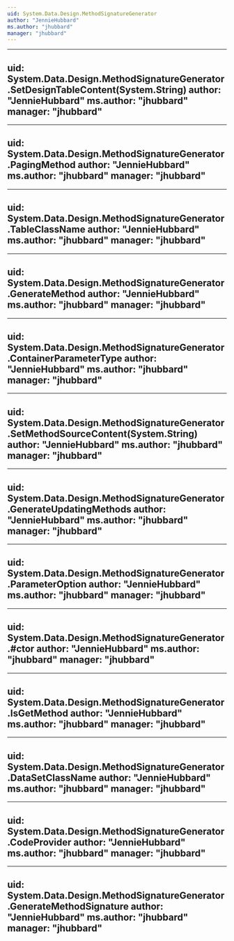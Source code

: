 ```yaml
---
uid: System.Data.Design.MethodSignatureGenerator
author: "JennieHubbard"
ms.author: "jhubbard"
manager: "jhubbard"
---
```


---
uid: System.Data.Design.MethodSignatureGenerator.SetDesignTableContent(System.String)
author: "JennieHubbard"
ms.author: "jhubbard"
manager: "jhubbard"
---

---
uid: System.Data.Design.MethodSignatureGenerator.PagingMethod
author: "JennieHubbard"
ms.author: "jhubbard"
manager: "jhubbard"
---

---
uid: System.Data.Design.MethodSignatureGenerator.TableClassName
author: "JennieHubbard"
ms.author: "jhubbard"
manager: "jhubbard"
---

---
uid: System.Data.Design.MethodSignatureGenerator.GenerateMethod
author: "JennieHubbard"
ms.author: "jhubbard"
manager: "jhubbard"
---

---
uid: System.Data.Design.MethodSignatureGenerator.ContainerParameterType
author: "JennieHubbard"
ms.author: "jhubbard"
manager: "jhubbard"
---

---
uid: System.Data.Design.MethodSignatureGenerator.SetMethodSourceContent(System.String)
author: "JennieHubbard"
ms.author: "jhubbard"
manager: "jhubbard"
---

---
uid: System.Data.Design.MethodSignatureGenerator.GenerateUpdatingMethods
author: "JennieHubbard"
ms.author: "jhubbard"
manager: "jhubbard"
---

---
uid: System.Data.Design.MethodSignatureGenerator.ParameterOption
author: "JennieHubbard"
ms.author: "jhubbard"
manager: "jhubbard"
---

---
uid: System.Data.Design.MethodSignatureGenerator.#ctor
author: "JennieHubbard"
ms.author: "jhubbard"
manager: "jhubbard"
---

---
uid: System.Data.Design.MethodSignatureGenerator.IsGetMethod
author: "JennieHubbard"
ms.author: "jhubbard"
manager: "jhubbard"
---

---
uid: System.Data.Design.MethodSignatureGenerator.DataSetClassName
author: "JennieHubbard"
ms.author: "jhubbard"
manager: "jhubbard"
---

---
uid: System.Data.Design.MethodSignatureGenerator.CodeProvider
author: "JennieHubbard"
ms.author: "jhubbard"
manager: "jhubbard"
---

---
uid: System.Data.Design.MethodSignatureGenerator.GenerateMethodSignature
author: "JennieHubbard"
ms.author: "jhubbard"
manager: "jhubbard"
---
